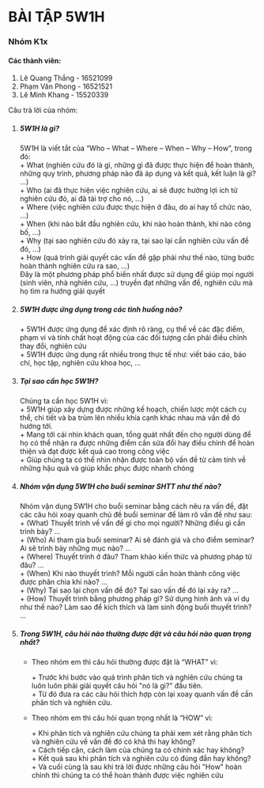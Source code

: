 <h1>BÀI TẬP 5W1H</h1>
<h3>Nhóm K1x</h3>
<h4>Các thành viên:</h4>
<ol>
  <li>Lê Quang Thắng - 16521099</li>
  <li>Phạm Văn Phong - 16521521</li>
  <li>Lê Minh Khang - 15520339</li>
</ol>
<p>Câu trả lời của nhóm:</p>
<ol>
  <li><h5>5W1H là gì?</h5></li>
  <p>
    5W1H là viết tắt của “Who – What – Where – When – Why – How”, trong đó:<br>
      + What (nghiên cứu đó là gì, những gì đã được thực hiện để hoàn thành, những quy trình, phương pháp nào đã áp dụng và kết quả, kết luận là gì? …)<br>
      + Who (ai đã thực hiện việc nghiên cứu, ai sẽ được hưởng lợi ích từ nghiên cứu đó, ai đã tài trợ cho nó, …)<br>
      + Where (việc nghiên cứu được thực hiện ở đâu, do ai hay tổ chức nào, …)<br>
      + When (khi nào bắt đầu nghiên cứu, khi nào hoàn thành, khi nào công bố, …)<br>
      + Why (tại sao nghiên cứu đó xảy ra, tại sao lại cần nghiên cứu vấn đề đó, …)<br>
      + How (quá trình giải quyết các vấn đề gặp phải như thế nào, từng bước hoàn thành nghiên cứu ra sao, …)<br>
    Đây là một phương pháp phổ biến nhất được sử dụng để giúp mọi người (sinh viên, nhà nghiên cứu, ...) truyền đạt những vấn đề, nghiên cứu mà họ tìm ra hướng giải quyết
  </p>
  <li><h5>5W1H được ứng dụng trong các tình huống nào?</h5></li>
  <p>
    + 5W1H được ứng dụng để xác định rõ ràng, cụ thể về các đặc điểm, phạm vi và tính chất hoạt động của các đối tượng cần phải điều chỉnh thay đổi, nghiên cứu<br>
    + 5W1H được ứng dụng rất nhiều trong thực tế như: viết báo cáo, báo chí, học tập, nghiên cứu khoa học, …
  </p>
  <li><h5>Tại sao cần học 5W1H?</h5></li>
  <p>
    Chúng ta cần học 5W1H vì:<br>
    + 5W1H giúp xây dựng được những kế hoạch, chiến lược một cách cụ thể, chi tiết và ba trùm lên nhiều khía cạnh khác nhau mà vấn đề đó hướng tới.<br>
    + Mang tới cái nhìn khách quan, tổng quát nhất đến cho người dùng để họ có thể nhận ra được những điểm cần sửa đổi hay điều chỉnh để hoàn thiện và đạt được kết quả cao trong công việc<br>
    + Giúp chúng ta có thể nhìn nhận được toàn bộ vấn đề từ cảm tính về những hậu quả và giúp khắc phục được nhanh chóng
  </p>
  <li><h5>Nhóm vận dụng 5W1H cho buổi seminar SHTT như thế nào?</h5></li>
  <p>
    Nhóm vận dụng 5W1H cho buổi seminar bằng cách nêu ra vấn đề, đặt các câu hỏi xoay quanh chủ đề buổi seminar để làm rõ vấn đề như sau:<br>
    + (What) Thuyết trình về vấn đề gì cho mọi người? Những điều gì cần trình bày? ...<br>
    + (Who) Ai tham gia buổi seminar? Ai sẽ đánh giá và cho điểm seminar? Ai sẽ trình bày những mục nào? ...<br>
    + (Where) Thuyết trình ở đâu? Tham khảo kiến thức và phương pháp từ đâu? ...<br>
    + (When) Khi nào thuyết trình? Mỗi người cần hoàn thành công việc được phân chia khi nào? ...<br>
    + (Why) Tại sao lại chọn vấn đề đó? Tại sao vấn đề đó lại xảy ra? ...<br>
    + (How) Thuyết trình bằng phương pháp gì? Sử dụng hình ảnh và ví dụ như thế nào? Làm sao để kích thích và làm sinh động buổi thuyết trình? ...
  </p>
  <li><h5>Trong 5W1H, câu hỏi nào thường được đặt và câu hỏi nào quan trọng nhất?</h5></li>
    <ul>
      <li>Theo nhóm em thì câu hỏi thường được đặt là “WHAT” vì:</li>
      <p>
        + Trước khi bước vào quá trình phân tích và nghiên cứu chúng ta luôn luôn phải giải quyết câu hỏi "nó là gì?" đầu tiên.<br>
        + Từ đó đưa ra các câu hỏi thích hợp còn lại xoay quanh vấn đề cần phân tích và nghiên cứu.
      </p>
      <li>Theo nhóm em thì câu hỏi quan trọng nhất là “HOW” vì:</li>
      <p>
        + Khi phân tích và nghiên cứu chúng ta phải xem xét rằng phân tích và nghiên cứu về vấn đề đó có khả thi hay không?<br>
        + Cách tiếp cận, cách làm của chúng ta có chính xác hay không?<br>
        + Kết quả sau khi phân tích và nghiên cứu có đúng đắn hay không?<br>
        + Và cuối cùng là sau khi trả lời được những câu hỏi "How" hoàn chỉnh thì chúng ta có thể hoàn thành được việc nghiên cứu
      </p>
    </ul>
</ol>

